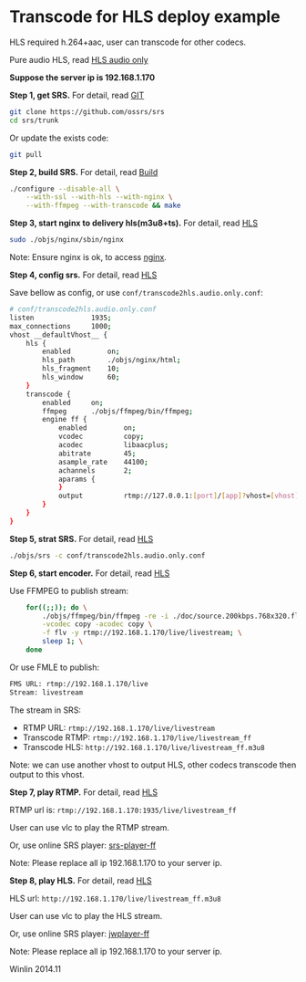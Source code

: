# Transcode for HLS deploy example

HLS required h.264+aac, user can transcode for other codecs.

Pure audio HLS, read [HLS audio only][HLS-Audio-Only]

<strong>Suppose the server ip is 192.168.1.170</strong>

<strong>Step 1, get SRS.</strong> For detail, read [GIT](v1_EN_Git)

```bash
git clone https://github.com/ossrs/srs
cd srs/trunk
```

Or update the exists code:

```bash
git pull
```

<strong>Step 2, build SRS.</strong> For detail, read [Build](v1_EN_Build)

```bash
./configure --disable-all \
    --with-ssl --with-hls --with-nginx \
    --with-ffmpeg --with-transcode && make
```

<strong>Step 3, start nginx to delivery hls(m3u8+ts).</strong> For detail, read [HLS](v1_EN_DeliveryHLS)

```bash
sudo ./objs/nginx/sbin/nginx
```

Note: Ensure nginx is ok, to access [nginx][nginx].

<strong>Step 4, config srs.</strong> For detail, read [HLS](v1_EN_DeliveryHLS)

Save bellow as config, or use `conf/transcode2hls.audio.only.conf`:

```bash
# conf/transcode2hls.audio.only.conf
listen              1935;
max_connections     1000;
vhost __defaultVhost__ {
    hls {
        enabled         on;
        hls_path        ./objs/nginx/html;
        hls_fragment    10;
        hls_window      60;
    }
    transcode {
        enabled     on;
        ffmpeg      ./objs/ffmpeg/bin/ffmpeg;
        engine ff {
            enabled         on;
            vcodec          copy;
            acodec          libaacplus;
            abitrate        45;
            asample_rate    44100;
            achannels       2;
            aparams {
            }
            output          rtmp://127.0.0.1:[port]/[app]?vhost=[vhost]/[stream]_[engine];
        }
    }
}
```

<strong>Step 5, strat SRS.</strong> For detail, read [HLS](v1_EN_DeliveryHLS)

```bash
./objs/srs -c conf/transcode2hls.audio.only.conf
```

<strong>Step 6, start encoder.</strong> For detail, read [HLS](v1_EN_DeliveryHLS)

Use FFMPEG to publish stream:

```bash
    for((;;)); do \
        ./objs/ffmpeg/bin/ffmpeg -re -i ./doc/source.200kbps.768x320.flv \
        -vcodec copy -acodec copy \
        -f flv -y rtmp://192.168.1.170/live/livestream; \
        sleep 1; \
    done
```

Or use FMLE to publish:

```bash
FMS URL: rtmp://192.168.1.170/live
Stream: livestream
```

The stream in SRS:
* RTMP URL: `rtmp://192.168.1.170/live/livestream`
* Transcode RTMP: `rtmp://192.168.1.170/live/livestream_ff`
* Transcode HLS: `http://192.168.1.170/live/livestream_ff.m3u8`

Note: we can use another vhost to output HLS, other codecs transcode then output to this vhost.

<strong>Step 7, play RTMP.</strong> For detail, read [HLS](v1_EN_DeliveryHLS)

RTMP url is: `rtmp://192.168.1.170:1935/live/livestream_ff`

User can use vlc to play the RTMP stream.

Or, use online SRS player: [srs-player-ff][srs-player-ff]

Note: Please replace all ip 192.168.1.170 to your server ip.

<strong>Step 8, play HLS.</strong> For detail, read [HLS](v1_EN_DeliveryHLS)

HLS url: `http://192.168.1.170/live/livestream_ff.m3u8`

User can use vlc to play the HLS stream.

Or, use online SRS player: [jwplayer-ff][jwplayer-ff]

Note: Please replace all ip 192.168.1.170 to your server ip.

Winlin 2014.11

[nginx]: http://192.168.1.170:8080/nginx.html
[srs-player]: http://winlinvip.github.io/srs.release/trunk/research/players/srs_player.html?vhost=__defaultVhost__&autostart=true&server=192.168.1.170&app=live&stream=livestream&port=1935
[srs-player-19350]: http://winlinvip.github.io/srs.release/trunk/research/players/srs_player.html?vhost=__defaultVhost__&autostart=true&server=192.168.1.170&app=live&stream=livestream&port=19350
[srs-player-ff]: http://winlinvip.github.io/srs.release/trunk/research/players/srs_player.html?vhost=__defaultVhost__&autostart=true&server=192.168.1.170&app=live&stream=livestream_ff
[jwplayer]: http://winlinvip.github.io/srs.release/trunk/research/players/jwplayer6.html?vhost=__defaultVhost__&hls_autostart=true&server=192.168.1.170&app=live&stream=livestream&hls_port=8080
[jwplayer-ff]: http://winlinvip.github.io/srs.release/trunk/research/players/jwplayer6.html?vhost=__defaultVhost__&hls_autostart=true&server=192.168.1.170&app=live&stream=livestream_ff&hls_port=8080
[HLS-Audio-Only]: https://github.com/ossrs/srs/wiki/v1_EN_DeliveryHLS#hlsaudioonly
